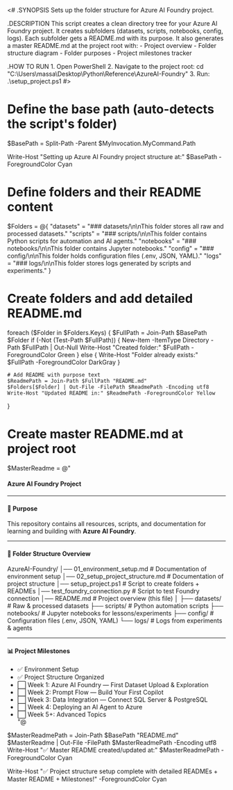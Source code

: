 <#
.SYNOPSIS
    Sets up the folder structure for Azure AI Foundry project.

.DESCRIPTION
    This script creates a clean directory tree for your Azure AI Foundry project.
    It creates subfolders (datasets, scripts, notebooks, config, logs).
    Each subfolder gets a README.md with its purpose.
    It also generates a master README.md at the project root with:
        - Project overview
        - Folder structure diagram
        - Folder purposes
        - Project milestones tracker

.HOW TO RUN
    1. Open PowerShell
    2. Navigate to the project root:
       cd "C:\Users\massa\Desktop\Python\Reference\AzureAI-Foundry"
    3. Run:
       .\setup_project.ps1
#>

# Define the base path (auto-detects the script's folder)
$BasePath = Split-Path -Parent $MyInvocation.MyCommand.Path

Write-Host "Setting up Azure AI Foundry project structure at:" $BasePath -ForegroundColor Cyan

# Define folders and their README content
$Folders = @{
    "datasets"  = "### datasets/\n\nThis folder stores all raw and processed datasets."
    "scripts"   = "### scripts/\n\nThis folder contains Python scripts for automation and AI agents."
    "notebooks" = "### notebooks/\n\nThis folder contains Jupyter notebooks."
    "config"    = "### config/\n\nThis folder holds configuration files (.env, JSON, YAML)."
    "logs"      = "### logs/\n\nThis folder stores logs generated by scripts and experiments."
}

# Create folders and add detailed README.md
foreach ($Folder in $Folders.Keys) {
    $FullPath = Join-Path $BasePath $Folder
    if (-Not (Test-Path $FullPath)) {
        New-Item -ItemType Directory -Path $FullPath | Out-Null
        Write-Host "Created folder:" $FullPath -ForegroundColor Green
    }
    else {
        Write-Host "Folder already exists:" $FullPath -ForegroundColor DarkGray
    }

    # Add README with purpose text
    $ReadmePath = Join-Path $FullPath "README.md"
    $Folders[$Folder] | Out-File -FilePath $ReadmePath -Encoding utf8
    Write-Host "Updated README in:" $ReadmePath -ForegroundColor Yellow
}

# Create master README.md at project root
$MasterReadme = @"
#### Azure AI Foundry Project  

---

#### 📌 Purpose  
This repository contains all resources, scripts, and documentation for learning and building with **Azure AI Foundry**.  

---

#### 📂 Folder Structure Overview  

AzureAI-Foundry/
│── 01_environment_setup.md        # Documentation of environment setup
│── 02_setup_project_structure.md  # Documentation of project structure
│── setup_project.ps1              # Script to create folders + READMEs
│── test_foundry_connection.py     # Script to test Foundry connection
│── README.md                      # Project overview (this file)
│
├── datasets/      # Raw & processed datasets
├── scripts/       # Python automation scripts
├── notebooks/     # Jupyter notebooks for lessons/experiments
├── config/        # Configuration files (.env, JSON, YAML)
└── logs/          # Logs from experiments & agents

---

#### 📊 Project Milestones  

- ✅ Environment Setup  
- ✅ Project Structure Organized  
- ⬜ Week 1: Azure AI Foundry — First Dataset Upload & Exploration  
- ⬜ Week 2: Prompt Flow — Build Your First Copilot  
- ⬜ Week 3: Data Integration — Connect SQL Server & PostgreSQL  
- ⬜ Week 4: Deploying an AI Agent to Azure  
- ⬜ Week 5+: Advanced Topics  
"@

$MasterReadmePath = Join-Path $BasePath "README.md"
$MasterReadme | Out-File -FilePath $MasterReadmePath -Encoding utf8
Write-Host "✅ Master README created/updated at:" $MasterReadmePath -ForegroundColor Cyan

Write-Host "✅ Project structure setup complete with detailed READMEs + Master README + Milestones!" -ForegroundColor Cyan